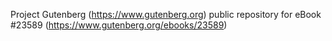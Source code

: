 Project Gutenberg (https://www.gutenberg.org) public repository for eBook #23589 (https://www.gutenberg.org/ebooks/23589)
